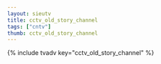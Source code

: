 ```yaml
--- 
layout: sieutv
title: cctv_old_story_channel
tags: ["cntv"]
thumb: cctv_old_story_channel
---
```

{% include tvadv key="cctv_old_story_channel" %}

